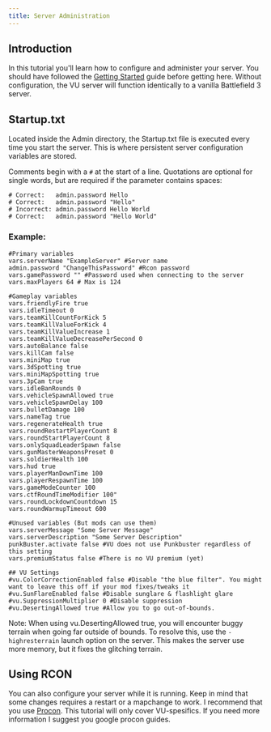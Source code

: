 ```yaml
---
title: Server Administration
---
```

## Introduction
In this tutorial you'll learn how to configure and administer your server.
You should have followed the [Getting Started](#) guide before getting here.
Without configuration, the VU server will function identically to a vanilla Battlefield 3 server.

## Startup.txt
Located inside the Admin directory, the Startup.txt file is executed every time you start the server.
This is where persistent server configuration variables are stored.

Comments begin with a `#` at the start of a line.
Quotations are optional for single words, but are required if the parameter contains spaces:
```
# Correct:   admin.password Hello
# Correct:   admin.password "Hello"
# Incorrect: admin.password Hello World
# Correct:   admin.password "Hello World"
```

### Example:
```
#Primary variables
vars.serverName "ExampleServer" #Server name
admin.password "ChangeThisPassword" #Rcon password
vars.gamePassword "" #Password used when connecting to the server
vars.maxPlayers 64 # Max is 124

#Gameplay variables
vars.friendlyFire true 
vars.idleTimeout 0 
vars.teamKillCountForKick 5
vars.teamKillValueForKick 4
vars.teamKillValueIncrease 1
vars.teamKillValueDecreasePerSecond 0
vars.autoBalance false
vars.killCam false
vars.miniMap true
vars.3dSpotting true
vars.miniMapSpotting true
vars.3pCam true
vars.idleBanRounds 0
vars.vehicleSpawnAllowed true
vars.vehicleSpawnDelay 100
vars.bulletDamage 100
vars.nameTag true
vars.regenerateHealth true
vars.roundRestartPlayerCount 8
vars.roundStartPlayerCount 8
vars.onlySquadLeaderSpawn false
vars.gunMasterWeaponsPreset 0
vars.soldierHealth 100
vars.hud true
vars.playerManDownTime 100
vars.playerRespawnTime 100
vars.gameModeCounter 100
vars.ctfRoundTimeModifier 100"
vars.roundLockdownCountdown 15
vars.roundWarmupTimeout 600

#Unused variables (But mods can use them)
vars.serverMessage "Some Server Message" 
vars.serverDescription "Some Server Description"
punkBuster.activate false #VU does not use Punkbuster regardless of this setting
vars.premiumStatus false #There is no VU premium (yet)

## VU Settings
#vu.ColorCorrectionEnabled false #Disable "the blue filter". You might want to leave this off if your mod fixes/tweaks it
#vu.SunFlareEnabled false #Disable sunglare & flashlight glare
#vu.SuppressionMultiplier 0 #Disable suppression
#vu.DesertingAllowed true #Allow you to go out-of-bounds.
```
Note: When using vu.DesertingAllowed true, you will encounter buggy terrain when going far outside of bounds.
To resolve this, use the `-highresterrain` launch option on the server. 
This makes the server use more memory, but it fixes the glitching terrain.

## Using RCON
You can also configure your server while it is running. Keep in mind that some changes requires a restart or a mapchange to work.
I recommend that you use [Procon](https://myrcon.net/topic/2-procon-1x/).
This tutorial will only cover VU-spesifics. If you need more information I suggest you google procon guides.
